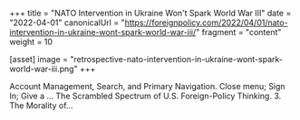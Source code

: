 +++
title = "NATO Intervention in Ukraine Won't Spark World War III"
date = "2022-04-01"
canonicalUrl = "https://foreignpolicy.com/2022/04/01/nato-intervention-in-ukraine-wont-spark-world-war-iii/"
fragment = "content"
weight = 10

[asset]
    image = "retrospective-nato-intervention-in-ukraine-wont-spark-world-war-iii.png"
+++

Account Management, Search, and Primary Navigation. Close menu; Sign In; 
Give a ... The Scrambled Spectrum of U.S. Foreign-Policy Thinking. 3. The 
Morality of...
